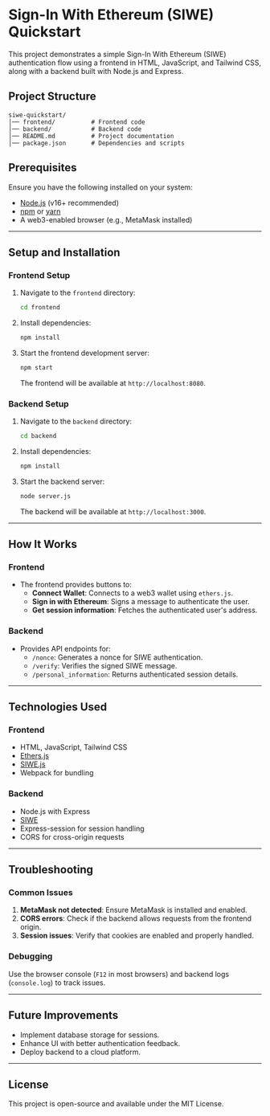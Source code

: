 # Sign-In With Ethereum (SIWE) Quickstart

This project demonstrates a simple Sign-In With Ethereum (SIWE) authentication flow using a frontend in HTML, JavaScript, and Tailwind CSS, along with a backend built with Node.js and Express.

## Project Structure

```
siwe-quickstart/
│── frontend/          # Frontend code
│── backend/           # Backend code
│── README.md          # Project documentation
│── package.json       # Dependencies and scripts
```

## Prerequisites

Ensure you have the following installed on your system:
- [Node.js](https://nodejs.org/) (v16+ recommended)
- [npm](https://www.npmjs.com/) or [yarn](https://yarnpkg.com/)
- A web3-enabled browser (e.g., MetaMask installed)

---

## Setup and Installation

### Frontend Setup

1. Navigate to the `frontend` directory:
   ```sh
   cd frontend
   ```
2. Install dependencies:
   ```sh
   npm install
   ```
3. Start the frontend development server:
   ```sh
   npm start
   ```
   The frontend will be available at `http://localhost:8080`.

### Backend Setup

1. Navigate to the `backend` directory:
   ```sh
   cd backend
   ```
2. Install dependencies:
   ```sh
   npm install
   ```
3. Start the backend server:
   ```sh
   node server.js
   ```
   The backend will be available at `http://localhost:3000`.

---

## How It Works

### Frontend
- The frontend provides buttons to:
  - **Connect Wallet**: Connects to a web3 wallet using `ethers.js`.
  - **Sign in with Ethereum**: Signs a message to authenticate the user.
  - **Get session information**: Fetches the authenticated user's address.

### Backend
- Provides API endpoints for:
  - `/nonce`: Generates a nonce for SIWE authentication.
  - `/verify`: Verifies the signed SIWE message.
  - `/personal_information`: Returns authenticated session details.

---

## Technologies Used

### Frontend
- HTML, JavaScript, Tailwind CSS
- [Ethers.js](https://docs.ethers.io/)
- [SIWE.js](https://github.com/spruceid/siwe.js)
- Webpack for bundling

### Backend
- Node.js with Express
- [SIWE](https://github.com/spruceid/siwe.js)
- Express-session for session handling
- CORS for cross-origin requests

---

## Troubleshooting

### Common Issues
1. **MetaMask not detected**: Ensure MetaMask is installed and enabled.
2. **CORS errors**: Check if the backend allows requests from the frontend origin.
3. **Session issues**: Verify that cookies are enabled and properly handled.

### Debugging
Use the browser console (`F12` in most browsers) and backend logs (`console.log`) to track issues.

---

## Future Improvements
- Implement database storage for sessions.
- Enhance UI with better authentication feedback.
- Deploy backend to a cloud platform.

---

## License
This project is open-source and available under the MIT License.

